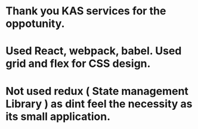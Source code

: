 # Thank you KAS services for the oppotunity.
# Used React, webpack, babel. Used grid and flex for CSS design.
# Not used redux ( State management Library ) as dint feel the necessity as its small application. 